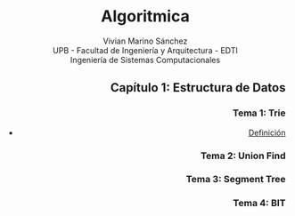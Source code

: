 <div align="center">

# Algoritmica

 Vivian Marino Sánchez  
 UPB - Facultad de Ingeniería y Arquitectura - EDTI  
 Ingeniería de Sistemas Computacionales  

 <div align="right">
  
 ## Capítulo 1: Estructura de Datos
  ### Tema 1: Trie
  * [Definición](https://github.com/marinovivianUPB/Algoritmica/tree/main/Estructura%20de%20Datos/Trie)
  ### Tema 2: Union Find
  ### Tema 3: Segment Tree
  ### Tema 4: BIT
